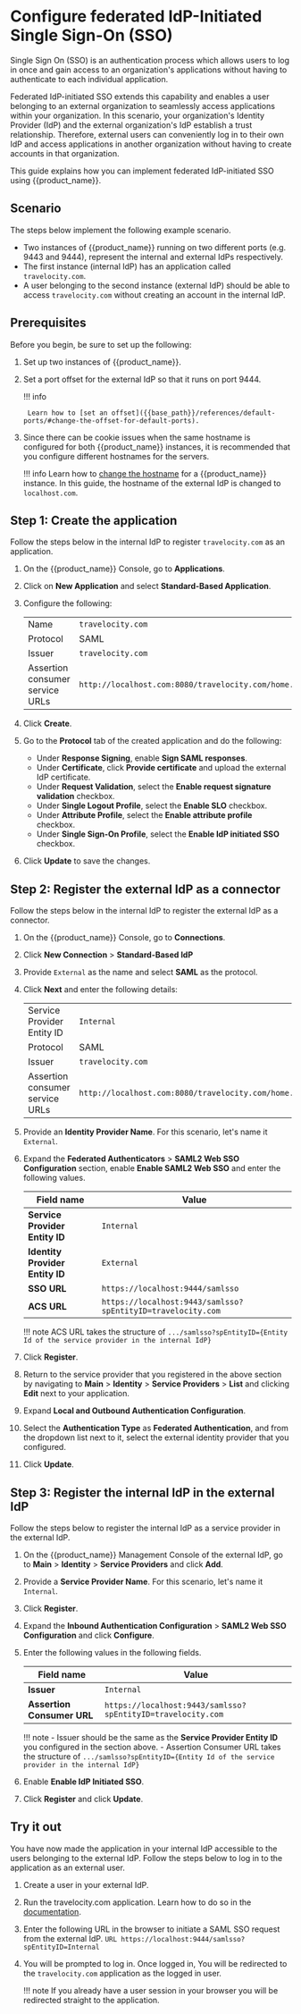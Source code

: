 # Configure federated IdP-Initiated Single Sign-On (SSO)

Single Sign On (SSO) is an authentication process which allows users to log in once and gain access to an organization's applications without having to authenticate to each individual application.

Federated IdP-initiated SSO extends this capability and enables a user belonging to an external organization to seamlessly access applications within your organization. In this scenario, your organization's Identity Provider (IdP) and the external organization's IdP establish a trust relationship. Therefore, external users can conveniently log in to their own IdP and access applications in another organization without having to create accounts in that organization.

This guide explains how you can implement federated IdP-initiated SSO using {{product_name}}.

## Scenario

The steps below implement the following example scenario.

- Two instances of {{product_name}} running on two different ports (e.g. 9443 and 9444), represent the internal and external IdPs respectively.
- The first instance (internal IdP) has an application called `travelocity.com`.
- A user belonging to the second instance (external IdP) should be able to access `travelocity.com` without creating an account in the internal IdP.

## Prerequisites

Before you begin, be sure to set up the following:

1. Set up two instances of {{product_name}}.

2. Set a port offset for the external IdP so that it runs on port 9444.

    !!! info

        Learn how to [set an offset]({{base_path}}/references/default-ports/#change-the-offset-for-default-ports).

3. Since there can be cookie issues when the same hostname is configured for both {{product_name}} instances, it is recommended that you configure different hostnames for the servers.

    !!! info
        Learn how to [change the hostname]({{base_path}}/deploy/change-the-hostname) for a {{product_name}} instance. In this guide, the hostname of the external IdP is changed to `localhost.com`.

## Step 1: Create the application

Follow the steps below in the internal IdP to register `travelocity.com` as an application.

1. On the {{product_name}} Console, go to **Applications**.

2. Click on **New Application** and select **Standard-Based Application**.

3. Configure the following:

    <table>
        <tr>
            <td>Name</td>
            <td><code>travelocity.com</code></td>
        </tr>
        <tr>
            <td>Protocol</td>
            <td>SAML</td>
        </tr>
        <tr>
            <td>Issuer</td>
            <td><code>travelocity.com</code></td>
        </tr>
        <tr>
            <td>Assertion consumer service URLs</td>
            <td><code>http://localhost.com:8080/travelocity.com/home.jsp</code></td>
        </tr>
    </table>

4. Click **Create**.

5. Go to the **Protocol** tab of the created application and do the following:

    - Under **Response Signing**, enable **Sign SAML responses**.
    - Under **Certificate**, click **Provide certificate** and upload the external IdP certificate.
    - Under **Request Validation**, select the **Enable request signature validation** checkbox.
    - Under **Single Logout Profile**, select the **Enable SLO** checkbox.
    - Under **Attribute Profile**, select the **Enable attribute profile** checkbox.
    - Under **Single Sign-On Profile**, select the **Enable IdP initiated SSO** checkbox.

6. Click **Update** to save the changes.

## Step 2: Register the external IdP as a connector

Follow the steps below in the internal IdP to register the external IdP as a connector.

1. On the {{product_name}} Console, go to **Connections**.

2. Click **New Connection** > **Standard-Based IdP**

3. Provide `External` as the name and select **SAML** as the protocol.

4. Click **Next** and enter the following details:

    <table>
        <tr>
            <td>Service Provider Entity ID</td>
            <td><code>Internal</code></td>
        </tr>
        <tr>
            <td>Protocol</td>
            <td>SAML</td>
        </tr>
        <tr>
            <td>Issuer</td>
            <td><code>travelocity.com</code></td>
        </tr>
        <tr>
            <td>Assertion consumer service URLs</td>
            <td><code>http://localhost.com:8080/travelocity.com/home.jsp</code></td>
        </tr>
    </table>


2. Provide an **Identity Provider Name**. For this scenario, let's name it `External`.

3. Expand the **Federated Authenticators** > **SAML2 Web SSO Configuration** section, enable **Enable SAML2 Web SSO** and enter the following values.

    | Field name | Value |
    |-----------|-------|
    | **Service Provider Entity ID** | `Internal`  |
    | **Identity Provider Entity ID**    | `External`  |
    | **SSO URL**    | `https://localhost:9444/samlsso`  |
    | **ACS URL**    | `https://localhost:9443/samlsso?spEntityID=travelocity.com`  |

    !!! note
    ACS URL takes the structure of `.../samlsso?spEntityID={Entity Id of the service provider in the internal IdP}`

4. Click **Register**.

5. Return to the service provider that you registered in the above section by navigating to **Main** > **Identity** > **Service Providers** > **List** and clicking **Edit** next to your application.

6. Expand **Local and Outbound Authentication Configuration**.

7. Select the **Authentication Type** as **Federated Authentication**, and from the dropdown list next to it, select the external identity provider that you configured.

7. Click **Update**.


## Step 3: Register the internal IdP in the external IdP

Follow the steps below to register the internal IdP as a service provider in the external IdP.

1. On the {{product_name}} Management Console of the external IdP, go to **Main** > **Identity** > **Service Providers** and click **Add**.

2. Provide a **Service Provider Name**. For this scenario, let's name it `Internal`.

3. Click **Register**.

4. Expand the **Inbound Authentication Configuration** > **SAML2 Web SSO Configuration** and click **Configure**.

5. Enter the following values in the following fields.

    | Field name | Value |
    |-----------|-------|
    | **Issuer** | `Internal` |
    | **Assertion Consumer URL**    | `https://localhost:9443/samlsso?spEntityID=travelocity.com`  |

    !!! note
        - Issuer should be the same as the **Service Provider Entity ID** you configured in the section above.
        - Assertion Consumer URL takes the structure of `.../samlsso?spEntityID={Entity Id of the service provider in the internal IdP}`

6. Enable **Enable IdP Initiated SSO**.

7. Click **Register** and click **Update**.

## Try it out

You have now made the application in your internal IdP accessible to the users belonging to the external IdP. Follow the steps below to log in to the application as an external user.

1. Create a user in your external IdP.

1. Run the travelocity.com application. Learn how to do so in the [documentation]({{base_path}}/deploy/configure-an-sp-and-idp-using-configuration-files/#run-the-travelocity-application).

2. Enter the following URL in the browser to initiate a SAML SSO request from the external IdP.
        ```URL
        https://localhost:9444/samlsso?spEntityID=Internal
        ```

3. You will be prompted to log in. Once logged in, You will be redirected to the `travelocity.com` application as the logged in user.

    !!! note
        If you already have a user session in your browser you will be redirected straight to the application.